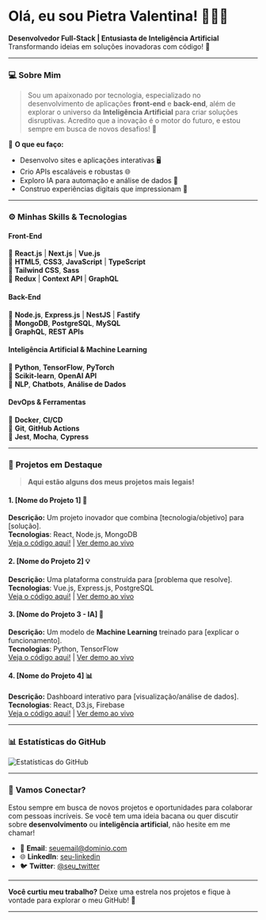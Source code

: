 # Olá, eu sou **Pietra Valentina!** 👨‍💻✨

**Desenvolvedor Full-Stack | Entusiasta de Inteligência Artificial**  
Transformando ideias em soluções inovadoras com código! 🚀

---

### 💻 Sobre Mim

> Sou um apaixonado por tecnologia, especializado no desenvolvimento de aplicações **front-end** e **back-end**, além de explorar o universo da **Inteligência Artificial** para criar soluções disruptivas. Acredito que a inovação é o motor do futuro, e estou sempre em busca de novos desafios! 🌟

🔧 **O que eu faço:**
- Desenvolvo sites e aplicações interativas 🖥️
- Crio APIs escaláveis e robustas 🌐
- Exploro IA para automação e análise de dados 🤖
- Construo experiências digitais que impressionam 🚀

---

### ⚙️ **Minhas Skills & Tecnologias**

#### **Front-End**  
🔹 **React.js** | **Next.js** | **Vue.js**  
🔹 **HTML5**, **CSS3**, **JavaScript** | **TypeScript**  
🔹 **Tailwind CSS**, **Sass**  
🔹 **Redux** | **Context API** | **GraphQL**

#### **Back-End**  
🔹 **Node.js**, **Express.js** | **NestJS** | **Fastify**  
🔹 **MongoDB**, **PostgreSQL**, **MySQL**  
🔹 **GraphQL**, **REST APIs**

#### **Inteligência Artificial & Machine Learning**  
🔹 **Python**, **TensorFlow**, **PyTorch**  
🔹 **Scikit-learn**, **OpenAI API**  
🔹 **NLP**, **Chatbots**, **Análise de Dados**

#### **DevOps & Ferramentas**  
🔹 **Docker**, **CI/CD**  
🔹 **Git**, **GitHub Actions**  
🔹 **Jest**, **Mocha**, **Cypress**

---

### 🌱 **Projetos em Destaque**

> **Aqui estão alguns dos meus projetos mais legais!**

#### 1. **[Nome do Projeto 1]** 🚀
**Descrição:** Um projeto inovador que combina [tecnologia/objetivo] para [solução].  
**Tecnologias**: React, Node.js, MongoDB  
[Veja o código aqui!](#) | [Ver demo ao vivo](#)

#### 2. **[Nome do Projeto 2]** 💡  
**Descrição:** Uma plataforma construída para [problema que resolve].  
**Tecnologias**: Vue.js, Express.js, PostgreSQL  
[Veja o código aqui!](#) | [Ver demo ao vivo](#)

#### 3. **[Nome do Projeto 3 - IA]** 🤖  
**Descrição:** Um modelo de **Machine Learning** treinado para [explicar o funcionamento].  
**Tecnologias**: Python, TensorFlow  
[Veja o código aqui!](#) | [Ver demo ao vivo](#)

#### 4. **[Nome do Projeto 4]** 📊  
**Descrição:** Dashboard interativo para [visualização/análise de dados].  
**Tecnologias**: React, D3.js, Firebase  
[Veja o código aqui!](#) | [Ver demo ao vivo](#)

---

### 📊 **Estatísticas do GitHub**

![Estatísticas do GitHub](https://github-readme-stats.vercel.app/api?username=SeuUsername&show_icons=true&theme=radical)

---

### 🚀 **Vamos Conectar?**

Estou sempre em busca de novos projetos e oportunidades para colaborar com pessoas incríveis. Se você tem uma ideia bacana ou quer discutir sobre **desenvolvimento** ou **inteligência artificial**, não hesite em me chamar!

- 📧 **Email**: [seuemail@dominio.com](mailto:seuemail@dominio.com)  
- 🌐 **LinkedIn**: [seu-linkedin](https://www.linkedin.com/in/seu-linkedin)  
- 🐦 **Twitter**: [@seu_twitter](https://twitter.com/seu_twitter)

---

**Você curtiu meu trabalho?** Deixe uma estrela nos projetos e fique à vontade para explorar o meu GitHub! 🌟

---
